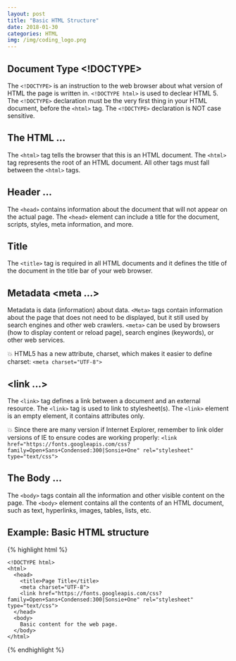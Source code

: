 ```yaml
---
layout: post
title: "Basic HTML Structure"
date: 2018-01-30
categories: HTML
img: /img/coding_logo.png
---
```


## Document Type <!DOCTYPE>

The `<!DOCTYPE>` is an instruction to the web browser about what version of HTML the page is written in. `<!DOCTYPE html>` is used to declear HTML 5. The `<!DOCTYPE>` declaration must be the very first thing in your HTML document, before the `<html>` tag. The `<!DOCTYPE>` declaration is NOT case sensitive.

## The HTML <html>...</html>

The `<html>` tag tells the browser that this is an HTML document. The `<html>` tag represents the root of an HTML document. All other tags must fall between the `<html>` tags.

## Header <head>...</head>

The `<head>` contains information about the document that will not appear on the actual page. The `<head>` element can include a title for the document, scripts, styles, meta information, and more.


## Title <title>...</title>

The `<title>` tag is required in all HTML documents and it defines the title of the document in the title bar of your web browser.

## Metadata <meta ...>

Metadata is data (information) about data. `<Meta>` tags contain information about the page that does not need to be displayed, but it still used by search engines and other web crawlers. `<meta>` can be used by browsers (how to display content or reload page), search engines (keywords), or other web services.

💥 HTML5 has a new attribute, charset, which makes it easier to define charset: `<meta charset="UTF-8">`

## <link ...>

The `<link>` tag defines a link between a document and an external resource. The `<link>` tag is used to link to stylesheet(s). The `<link>` element is an empty element, it contains attributes only.

💥 Since there are many version if Internet Explorer, remember to link older versions of IE to ensure codes are working properly: `<link href="https://fonts.googleapis.com/css?family=Open+Sans+Condensed:300|Sonsie+One" rel="stylesheet" type="text/css">`

## The Body <body>...</body>

The `<body>` tags contain all the information and other visible content on the page. The `<body>` element contains all the contents of an HTML document, such as text, hyperlinks, images, tables, lists, etc.

## Example: Basic HTML structure

{% highlight html %}

    <!DOCTYPE html>
    <html>
      <head>
        <title>Page Title</title>
        <meta charset="UTF-8">
        <link href="https://fonts.googleapis.com/css?family=Open+Sans+Condensed:300|Sonsie+One" rel="stylesheet" type="text/css">
      </head>
      <body>
        Basic content for the web page.
      </body>
    </html>

{% endhighlight %}
